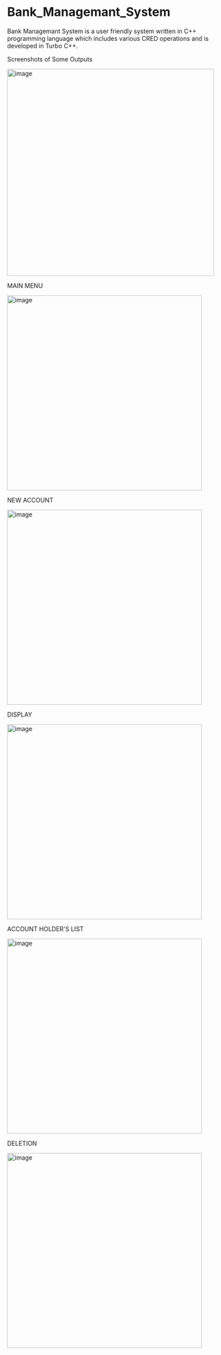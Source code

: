 # Bank_Managemant_System
Bank Managemant System is a user friendly system written in C++ programming language which includes various CRED operations and is developed in Turbo C++.

Screenshots of Some Outputs 

<img width="480" alt="image" src="https://user-images.githubusercontent.com/74828808/132142195-c9832582-6a04-4bd0-a562-6524d0158092.png">

MAIN MENU

<img width="452" alt="image" src="https://user-images.githubusercontent.com/74828808/132142249-4086d4b8-15d7-4803-b39d-b46ecedea2c5.png">

NEW ACCOUNT

<img width="452" alt="image" src="https://user-images.githubusercontent.com/74828808/132142261-a07c4b9a-447c-4d3d-8d93-6d9f7d25c5fd.png">

DISPLAY

<img width="452" alt="image" src="https://user-images.githubusercontent.com/74828808/132142295-3e37a5ba-ce87-4e53-b88a-d0dba817c91e.png">


ACCOUNT HOLDER'S LIST

<img width="452" alt="image" src="https://user-images.githubusercontent.com/74828808/132142284-3eadbd33-2a0a-4b44-ab5e-62e5c78f4673.png">

DELETION

<img width="452" alt="image" src="https://user-images.githubusercontent.com/74828808/132142334-e212cca4-b442-441d-9e1a-24f5e5af4963.png">


